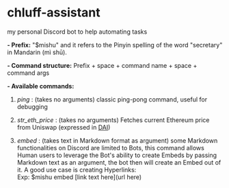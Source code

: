 # chluff-assistant

my personal Discord bot to help automating tasks

 **- Prefix:**
 "$mishu" and it refers to the Pinyin spelling of the word "secretary" in Mandarin (mì shū).
 
 **- Command structure:**
 Prefix + space + command name + space + command args
 
 **- Available commands:**
 

 1. *ping* : (takes no arguments) classic ping-pong command, useful for debugging
 
 2. *str_eth_price* : (takes no arguments) Fetches current Ethereum price from Uniswap (expressed in [DAI](https://makerdao.com/en/))

 3. *embed* : (takes text in Markdown format as argument) some Markdown functionalities on Discord are limited to Bots, this command allows Human users to leverage the Bot's ability to create Embeds by passing Markdown text as an argument, the bot then will create an Embed out of it. A good use case is creating Hyperlinks:  
 Exp: $mishu embed [link text here](url here)
 